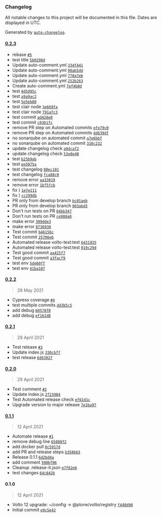 ### Changelog

All notable changes to this project will be documented in this file. Dates are displayed in UTC.

Generated by [`auto-changelog`](https://github.com/CookPete/auto-changelog).

#### [0.2.3](https://github.com/eea/volto-test-addon/compare/0.2.2...0.2.3)

- rebase [`#5`](https://github.com/eea/volto-test-addon/pull/5)
- test title [`5b0296d`](https://github.com/eea/volto-test-addon/commit/5b0296d24118625d95a611e0aea9b94b1d81793f)
- Update auto-comment.yml [`334f441`](https://github.com/eea/volto-test-addon/commit/334f441641078816af4aefa8a7f90a5839bc89fb)
- Update auto-comment.yml [`98ab5dd`](https://github.com/eea/volto-test-addon/commit/98ab5ddc1d8ed754b430886c12fc134c9bc946cc)
- Update auto-comment.yml [`778a7eb`](https://github.com/eea/volto-test-addon/commit/778a7ebbbecfe2383df952295cfcefead36bca1c)
- Update auto-comment.yml [`252b263`](https://github.com/eea/volto-test-addon/commit/252b26344dd39e0d7e1debcd6cd6212375436e23)
- Create auto-comment.yml [`7ef4b0d`](https://github.com/eea/volto-test-addon/commit/7ef4b0d0c069071aedc1fb40303290409c52f20d)
- test [`4d5d95c`](https://github.com/eea/volto-test-addon/commit/4d5d95c78d4909d80570321f597dcf61b2f0d2d3)
- test [`a9a9ac2`](https://github.com/eea/volto-test-addon/commit/a9a9ac2d12136b37973b9c01a4a4d5c224b4152f)
- test [`5e5eb80`](https://github.com/eea/volto-test-addon/commit/5e5eb80ededcd5cf8789e5824677c824c0e0b2ba)
- test clair node [`3e669fa`](https://github.com/eea/volto-test-addon/commit/3e669faa330d044c636ca3877e9449c1442608e1)
- test clair node [`791afc3`](https://github.com/eea/volto-test-addon/commit/791afc37dded866dd29c669b1829da03fd6c3fc1)
- test commit [`ad428e0`](https://github.com/eea/volto-test-addon/commit/ad428e004196018c3b7cccf3d43f27ecb2cbfeda)
- test commit [`c0361fc`](https://github.com/eea/volto-test-addon/commit/c0361fc1b491c4635648ae897daf4f6619da696c)
- remove PR step on Automated commits [`efe79c0`](https://github.com/eea/volto-test-addon/commit/efe79c0dbb0131d661dcb1e00ec80f10aa315ec8)
- remove PR step on Automated commits [`4d639df`](https://github.com/eea/volto-test-addon/commit/4d639df9f4187a03b70cf9d15fd84cc55e1300ca)
- no sonarqube on automated commit [`a7e6bbf`](https://github.com/eea/volto-test-addon/commit/a7e6bbf619b0b77dee5a1890e0ce82558cacbbd0)
- no sonarqube on automated commit [`310c232`](https://github.com/eea/volto-test-addon/commit/310c232ecc82a888ba6e83d4721a62793be88c4f)
- update changelog check [`a9dcaf2`](https://github.com/eea/volto-test-addon/commit/a9dcaf2572dbab260ce4e09d027cba022394592b)
- update changelog check [`53e8e48`](https://github.com/eea/volto-test-addon/commit/53e8e4882d7f29207add486974c888cf43379abb)
- test [`b25b9ab`](https://github.com/eea/volto-test-addon/commit/b25b9abf4a7907814d1b62fc79213db50b1c63f3)
- test [`ee5075a`](https://github.com/eea/volto-test-addon/commit/ee5075ac80024f96e451d65b96372e3678dd7b31)
- test changelog [`80ec101`](https://github.com/eea/volto-test-addon/commit/80ec10134bf8c466b4d8834e01361e68461f2735)
- test changelog [`fca88c0`](https://github.com/eea/volto-test-addon/commit/fca88c05bd895ba6cbe51afb03d39c02acc3b4f4)
- remove error [`aa33019`](https://github.com/eea/volto-test-addon/commit/aa33019a44dcb2b3300a62fd7aa2b6fa5cb193c9)
- remove error [`1bf5fcb`](https://github.com/eea/volto-test-addon/commit/1bf5fcbca924614e78996682cf01229b02be3799)
- fix ) [`1e7e211`](https://github.com/eea/volto-test-addon/commit/1e7e211df3c0c43b4812b5ba7a9c2e0fe7b020f0)
- fix ) [`cc299db`](https://github.com/eea/volto-test-addon/commit/cc299db848b98df8ece96f49034190842f3910eb)
- PR only from develop branch [`bc01aeb`](https://github.com/eea/volto-test-addon/commit/bc01aebb219e86d434d098983d8273ef8e97ee18)
- PR only from develop branch [`903abd3`](https://github.com/eea/volto-test-addon/commit/903abd368dc142f2bc705160cf4f9ccc0567d49a)
- Don't run tests on PR [`84bb347`](https://github.com/eea/volto-test-addon/commit/84bb347af7eba58398cde6f94c26175574ea5e78)
- Don't run tests on PR [`ce988a0`](https://github.com/eea/volto-test-addon/commit/ce988a05cbfbb5b668c78cbc59b00efea48bbf9b)
- make error [`399dde3`](https://github.com/eea/volto-test-addon/commit/399dde3cf26c4f39e420008e1a1de9314d110dcc)
- make error [`8736938`](https://github.com/eea/volto-test-addon/commit/87369387f743a30d921eee9eb2877916176276dd)
- Test commit [`b46156c`](https://github.com/eea/volto-test-addon/commit/b46156cf849b1e3aab7e79a397092e93d2a2089c)
- Test commit [`25706eb`](https://github.com/eea/volto-test-addon/commit/25706eb86531c158cf24b78ff99a35d1cdc73d3b)
- Automated release volto-test:test [`6431935`](https://github.com/eea/volto-test-addon/commit/6431935ff15f5393ec494fbe2e3bf46090210199)
- Automated release volto-test:test [`019c29d`](https://github.com/eea/volto-test-addon/commit/019c29d3736934c95e62aeee1e625b4437ac1c7a)
- Test good commit [`aa425f7`](https://github.com/eea/volto-test-addon/commit/aa425f761782ea18b691bc92a9514fe13a565f8a)
- Test good commit [`a3facf9`](https://github.com/eea/volto-test-addon/commit/a3facf97088b1d3b9e44b3b02b4cbb9d552fed35)
- test env [`5de60ff`](https://github.com/eea/volto-test-addon/commit/5de60ff5f472640637f04e8b6e8bc417b2752c10)
- test env [`41ba107`](https://github.com/eea/volto-test-addon/commit/41ba107b8f73b6ce73e5953d282d8aad6b552b78)

#### [0.2.2](https://github.com/eea/volto-test-addon/compare/0.2.1...0.2.2)

> 28 May 2021

- Cypress coverage [`#4`](https://github.com/eea/volto-test-addon/pull/4)
- test multiple commits [`dd3b5c5`](https://github.com/eea/volto-test-addon/commit/dd3b5c572750f287f3f36097cfe849fe6f89ed1f)
- add debug [`60578f0`](https://github.com/eea/volto-test-addon/commit/60578f022759633b55363e537cc3c721b3a0eef6)
- add debug [`ef162d8`](https://github.com/eea/volto-test-addon/commit/ef162d84bae6d39ac9b617abd3640d0397002789)

#### [0.2.1](https://github.com/eea/volto-test-addon/compare/0.2.0...0.2.1)

> 29 April 2021

- Test release [`#3`](https://github.com/eea/volto-test-addon/pull/3)
- Update index.js [`330cbff`](https://github.com/eea/volto-test-addon/commit/330cbff6bf7ccdf8ce851a82eb9931d175ecea80)
- test release [`6d6302f`](https://github.com/eea/volto-test-addon/commit/6d6302fa05a1a8f412c69942182dff30305b998c)

#### [0.2.0](https://github.com/eea/volto-test-addon/compare/0.1.1...0.2.0)

> 29 April 2021

- Test comment [`#2`](https://github.com/eea/volto-test-addon/pull/2)
- Update index.js [`2f23984`](https://github.com/eea/volto-test-addon/commit/2f23984d326104b00d8b432136c257fccaf017e2)
- Test Automated release check [`ef61d1c`](https://github.com/eea/volto-test-addon/commit/ef61d1c76e208453cf04d07009ad07b7d0b8b988)
- Upgrade version to major release [`7e1ba97`](https://github.com/eea/volto-test-addon/commit/7e1ba97c34e3dca16194203e6916440c6d72ca59)

#### [0.1.1](https://github.com/eea/volto-test-addon/compare/0.1.0...0.1.1)

> 12 April 2021

- Automate release [`#1`](https://github.com/eea/volto-test-addon/pull/1)
- remove debug line [`65888f2`](https://github.com/eea/volto-test-addon/commit/65888f26bf94cea97918163482448a0565c5d676)
- add docker pull [`0c5917d`](https://github.com/eea/volto-test-addon/commit/0c5917d997293b53de7c544094a39ce693054e18)
- add PR and release steps [`b358b63`](https://github.com/eea/volto-test-addon/commit/b358b6358fd45f61a88fdde8fa08f9ad5088b132)
- Release 0.1.1 [`6d2bd4a`](https://github.com/eea/volto-test-addon/commit/6d2bd4a7823f5632c13c3c0c0b246888d7d03726)
- add comment [`590bf06`](https://github.com/eea/volto-test-addon/commit/590bf066f5e3b2610fd087ae08a78922357a1eff)
- Cleanup .release-it.json [`e7f62e6`](https://github.com/eea/volto-test-addon/commit/e7f62e66430c864885fe5d60090fd8f9e0479ccd)
- test changes [`64c842b`](https://github.com/eea/volto-test-addon/commit/64c842b90d18014e6d04420818c475fa2b1e7cb9)

#### 0.1.0

> 12 April 2021

- Volto 12 upgrade: ~/config -&gt; @plone/volto/registry [`f448d90`](https://github.com/eea/volto-test-addon/commit/f448d902e3abb56290a9fbad8b2029ed32fbfa52)
- Initial commit [`e9c5e42`](https://github.com/eea/volto-test-addon/commit/e9c5e42a95e35a5f74ce94e263c481dcd5a78ddf)
